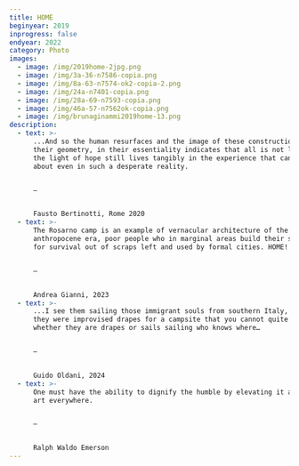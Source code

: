 ```yaml
---
title: HOME
beginyear: 2019
inprogress: false
endyear: 2022
category: Photo
images:
  - image: /img/2019home-2jpg.png
  - image: /img/3a-36-n7586-copia.png
  - image: /img/8a-63-n7574-ok2-copia-2.png
  - image: /img/24a-n7401-copia.png
  - image: /img/28a-69-n7593-copia.png
  - image: /img/46a-57-n7562ok-copia.png
  - image: /img/brunaginammi2019home-13.png
description:
  - text: >-
      ...And so the human resurfaces and the image of these constructions, in
      their geometry, in their essentiality indicates that all is not lost, that
      the light of hope still lives tangibly in the experience that can come
      about even in such a desperate reality.


      —


      Fausto Bertinotti, Rome 2020
  - text: >-
      The Rosarno camp is an example of vernacular architecture of the
      anthropocene era, poor people who in marginal areas build their shelters
      for survival out of scraps left and used by formal cities. HOME!


      —


      Andrea Gianni, 2023
  - text: >-
      ...I see them sailing those immigrant souls from southern Italy, as if
      they were improvised drapes for a campsite that you cannot quite tell
      whether they are drapes or sails sailing who knows where…


      —


      Guido Oldani, 2024
  - text: >-
      One must have the ability to dignify the humble by elevating it and to see
      art everywhere.


      —


      Ralph Waldo Emerson
---
```

